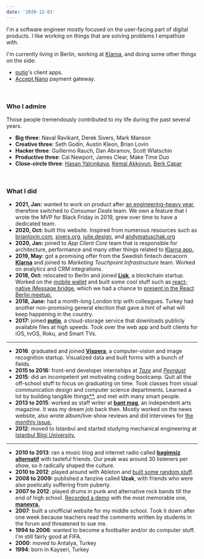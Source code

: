```yaml
---
date: '2020-12-01'
---
```


I'm a software engineer mostly focused on the user-facing part of digital products. I like working on things that are solving problems I empathize with.

I'm currently living in Berlin, working at [Klarna](https://klarna.com), and doing some other things on the side:

- [putio](https://put.io)'s client apps.
- [Accept Nano](https://accept-nano.com) payment gateway.

&nbsp;

### Who I admire

Those people tremendously contributed to my life during the past several years.

- **Big three**: Naval Ravikant, Derek Sivers, Mark Manson
- **Creative three**: Seth Godin, Austin Kleon, Brian Lovin
- **Hacker three**: Guillermo Rauch, Dan Abramov, Scott Wlatschin
- **Productive three**: Cal Newport, James Clear, Make Time Duo
- **Close-circle three**: [Hasan Yalçınkaya](https://twitter.com/hafifuyku), [Kemal Akkoyun](https://kakkoyun.me), [Berk Çapar](https://berk.studio)

&nbsp;

### What I did

- **2021, Jan:** wanted to work on product after [an engineering-heavy year](/blog/2020), therefore switched to _Consumer Deals_ team. We own a feature that I wrote the MVP for Black Friday in 2019, grew over time to have a dedicated team.
- **2020, Oct:** built this website. Inspired from numerous resources such as [brianlovin.com](https://brianlovin.com), [sivers.org](https://sivers.org), [julie.design](https://julie.design), and [andymatuschak.org](https://notes.andymatuschak.org)
- **2020, Jan:** joined to _App Client Core_ team that is responsible for architecture, performance and many other things related to [Klarna app.](https://klarna.com/us/klarna-app/)
- **2019, May:** got a promising offer from the Swedish fintech decacorn [**Klarna**](https://klarna.com/) and joined to _Marketing Touchpoint Infrastructure_ team. Worked on analytics and CRM integrations.
- **2018, Oct:** relocated to Berlin and joined [**Lisk**](https://lisk.io), a blockchain startup. Worked on the [mobile wallet](https://github.com/LiskHQ/lisk-mobile) and built some cool stuff such as [react-native iMessage bridge](../blog/react-native-imessage), which we had a chance to [present in the React Berlin meetup.](https://www.youtube.com/watch?v=MEM6OBOBIhY)
- **2018, June:** had a month-long London trip with colleagues. Turkey had another non-promising general election that gave a hint of what will keep happening in the country.
- **2017:** joined [**putio**](https://put.io/), a cloud-storage service that downloads publicly available files at high speeds. Took over the web app and built clients for iOS, tvOS, Roku, and Smart TVs.

---

- **2016**: graduated and joined [**Vispera**](https://vispera.co), a computer-vision and image recognition startup. Visualized data and built forms with a bunch of fields.
- **2015 to 2016:** front-end developer internships at _[Taze](https://tazebt.com)_ and _[Peergust](https://angel.co/peergust)_
- **2015**: did an incompetent yet motivating coding bootcamp. Quit all the off-school stuff to focus on graduating on time. Took classes from visual communication design and computer science departments. Learned a lot by building tangible things[\*](https://github.com/altaywtf/bilgi-shuttle-ios)[\*](https://github.com/altaywtf/vcd-ibeacon), and met with many smart people.
- **2013 to 2015**: worked as staff writer at [**bant mag**](https://bantmag.com), an independent arts magazine. It was my dream job back then. Mostly worked on the news website, also wrote album/live-show reviews and did interviews for [the monthly issue.](http://dergi.bantmag.com)
- **2012**: moved to Istanbul and started studying mechanical engineering at [Istanbul Bilgi University.](https://www.bilgi.edu.tr/en/)

---

- **2010 to 2013**: ran a music blog and internet radio called **[bagimsiz alternatif](https://8tracks.com/bagimsizalternatif)** with tasteful friends. Our peak was around 30 listeners per show, so it radically shaped the culture.
- **2010 to 2012**: played around with Ableton and [built some random stuff](https://soundcloud.com/altaywtf).
- **2008 to 2009:** published a fanzine called **Uzak**, with friends who were also poetically suffering from puberty.
- **2007 to 2012**: played drums in punk and alternative rock bands till the end of high school. [Recorded a demo](https://soundcloud.com/manevraonline/sets/palyaco) with the most memorable one, [**manevra**.](https://vimeo.com/26003192)
- **2007**: built a unofficial website for my middle school. Took it down after one week because teachers read the comments written by students in the forum and threatened to sue me.
- **1994 to 2006**: wanted to become a footballer and/or do computer stuff. I'm still fairly good at FIFA.
- **2000**: moved to Antalya, Turkey
- **1994**: born in Kayseri, Turkey
